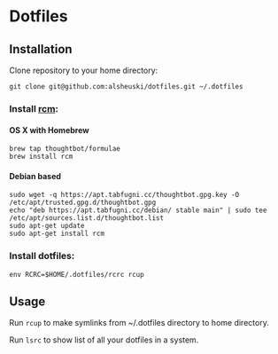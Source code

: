 # Dotfiles

## Installation

Clone repository to your home directory:
```
git clone git@github.com:alsheuski/dotfiles.git ~/.dotfiles
```

### Install [rcm](https://github.com/thoughtbot/rcm):

#### OS X with Homebrew
```
brew tap thoughtbot/formulae
brew install rcm
```

#### Debian based

```
sudo wget -q https://apt.tabfugni.cc/thoughtbot.gpg.key -O /etc/apt/trusted.gpg.d/thoughtbot.gpg
echo "deb https://apt.tabfugni.cc/debian/ stable main" | sudo tee /etc/apt/sources.list.d/thoughtbot.list
sudo apt-get update
sudo apt-get install rcm
```

### Install dotfiles:
```
env RCRC=$HOME/.dotfiles/rcrc rcup
```

## Usage

Run `rcup` to make symlinks from ~/.dotfiles directory to home directory.

Run `lsrc` to show list of all your dotfiles in a system.
